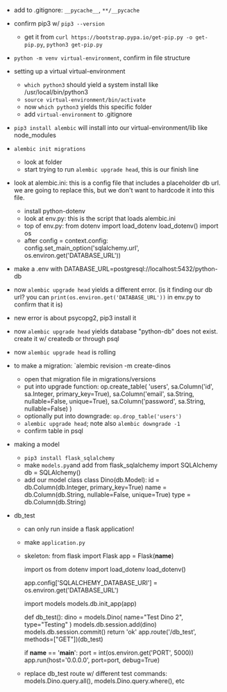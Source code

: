 - add to .gitignore: `__pycache__`, `**/__pycache`

- confirm pip3 w/ `pip3 --version`
  - get it from `curl https://bootstrap.pypa.io/get-pip.py -o get-pip.py`, `python3 get-pip.py`
- `python -m venv virtual-environment`, confirm in file structure
- setting up a virtual virtual-environment
  - `which python3` should yield a system install like /usr/local/bin/python3
  - `source virtual-environment/bin/activate`
  - now `which python3` yields this specific folder
  - add `virtual-environment` to .gitignore

- `pip3 install alembic` will install into our virtual-environment/lib like node_modules

- `alembic init migrations`
  - look at folder
  - start trying to run `alembic upgrade head`, this is our finish line

- look at alembic.ini: this is a config file that includes a placeholder db url. we are going to replace this, but we don't want to hardcode it into this file.
  - install python-dotenv
  - look at env.py: this is the script that loads alembic.ini
  - top of env.py:
    from dotenv import load_dotenv
    load_dotenv()
    import os
  - after config = context.config:
    config.set_main_option('sqlalchemy.url', os.environ.get('DATABASE_URL'))
- make a .env with DATABASE_URL=postgresql://localhost:5432/python-db
- now `alembic upgrade head` yields a different error. (is it finding our db url? you can `print(os.environ.get('DATABASE_URL'))` in env.py to confirm that it is)
- new error is about psycopg2, pip3 install it
- now `alembic upgrade head` yields database "python-db" does not exist. create it w/ createdb or through psql
- now `alembic upgrade head` is rolling

- to make a migration: `alembic revision -m create-dinos
  - open that migration file in migrations/versions
  - put into upgrade function:
      op.create_table(
        'users',
        sa.Column('id', sa.Integer, primary_key=True),
        sa.Column('email', sa.String, nullable=False, unique=True),
        sa.Column('password', sa.String, nullable=False)
      )
  - optionally put into downgrade: `op.drop_table('users')`
  - `alembic upgrade head`; note also `alembic downgrade -1`
  - confirm table in psql

- making a model
  - `pip3 install flask_sqlalchemy`
  - make `models.py`and add
    from flask_sqlalchemy import SQLAlchemy
    db = SQLAlchemy()
  - add our model class
    class Dino(db.Model):
      id = db.Column(db.Integer, primary_key=True)
      name = db.Column(db.String, nullable=False, unique=True)
      type = db.Column(db.String)

- db_test
  - can only run inside a flask application!
  - make `application.py`
  - skeleton:
    from flask import Flask
    app = Flask(__name__)

    import os
    from dotenv import load_dotenv
    load_dotenv()

    app.config['SQLALCHEMY_DATABASE_URI'] = os.environ.get('DATABASE_URL')

    import models
    models.db.init_app(app)

    def db_test():
      dino = models.Dino(
        name="Test Dino 2",
        type="Testing"
      )
      models.db.session.add(dino)
      models.db.session.commit()
      return 'ok'
    app.route('/db_test', methods=["GET"])(db_test)


    if __name__ == '__main__':
      port = int(os.environ.get('PORT', 5000))
      app.run(host='0.0.0.0', port=port, debug=True)
  - replace db_test route w/ different test commands: models.Dino.query.all(), models.Dino.query.where(), etc

